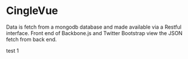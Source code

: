 CingleVue
=========
Data is fetch from a mongodb database and made available via a Restful interface. Front end of Backbone.js 
and Twitter Bootstrap view the JSON fetch from back end.


test 1
